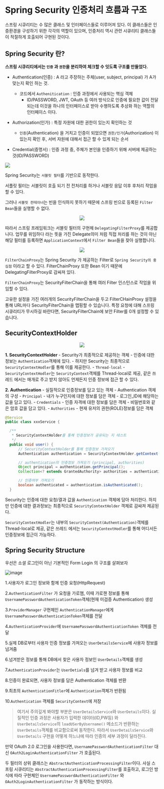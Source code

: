
# Spring Security 인증처리 흐름과 구조

스프링 시큐리티는 수 많은 클래스 및 인터페이스들로 이루어져 있다. 이 클래스들은 인증환경을 구성하기 위한 각각의 역할이 있으며, 인증처리 역시 관련 시큐리티 클래스들이 적절하게 호출되어 구현된 것이다.

## Spring Security 란?

  __스프링 시큐리티에서는 `인증` 과 `권한`을 분리하여 체크할 수 잇도록 구조를 만들었다.__
    
   - Authentication(인증) : A 라고 주장하는 주체(user, subject, principal) 가 A가 맞는지 확인 하는 것.
      - 코드에서 `Authenitication` : 인증 과정에서 사용되는 핵심 객체
         - ID/PASSWORD, JWT, OAuth 등 여러 방식으로 인증에 필요한 값이 전달되는데 이것을 하나의 인터페이스로 받아 수행하도록 추상화 하는 역할의 인터페이스 이다.
   - Authorization(인가) : 특정 자원에 대한 권한이 있는지 확인하는 것
      - `인증`(Authentication) 을 거치고 인증이 되었으면 `권한/인가`(Authorization) 이 있는지 확인 후, 서버 자원에 대해서 접근 할 수 있게 되는 순서
   
   - Credential(증명서) : 인증 과정 중, 주체가 본인을 인증하기 위해 서버에 제공하는 것(ID/PASSWORD)


  
  <img src = https://media.vlpt.us/images/qotndus43/post/8d342792-848f-4078-9c74-b3acd32e8c91/image.png>
  </p>
  
  Spring Security는 `서블릿 필터`를 기반으로 동작한다.
  
  서플릿 필터는 서블릿이 호출 되기 전 전처리를 하거나 서블릿 응답 이후 후처리 작업을 할 수 있다.
  
  그러나 `서블릿 컨테이너`는 빈을 인식하지 못하기 때문에 스프링 빈으로 등록된 `Filter Bean`들을 실행할 수 없다.
  
  <p align = center>
  <img src= https://media.vlpt.us/images/qotndus43/post/df134816-a636-4a1a-b37f-41d4fd69b01e/image.png>
  </p>
  
  따라서 스프링 프레임워크는 서블릿 필터의 구현체 `DelegatingFilterProxy`를 제공합니다. 업무를 위임하다 라는 뜻을 가진 Delegate의미 처럼 직접 처리를 하는 것이 아닌 해당 필터를 등록하면 `ApplicationContext`에서 `Filter Bean`들을 찾아 실행합니다.
  
  <p align = center>
  <img src = https://media.vlpt.us/images/qotndus43/post/75720d89-0234-4bc8-8057-8c3710e3a16f/image.png>
  </p>
  
  `FilterChainProxy`는 Spring Security 가 제공하는 Filter로 `Spring Security의 중심점` 이라고 할 수 있다. FilterChainProxy 또한 Bean 이기 때문에 DelegatingFilterProxy로 감싸져 있다.
  
  `FilterChainProxy`는 SecurityFilterChain을 통해 여러 Filter 인스턴스로 작업을 위임할 수 있다.
  
  고유한 설정을 가진 여러개의 SecurityFilterChain을 두고 FilterCHainProxy 설정을 통해 URL마다 SecurityFilterChain을 맵핑할 수 있습니다. 특정 요청에 대해 스프링 시큐리티가 무시하길 바란다면, SecurityFilterChain에 보안 Filter를 0개 설정할 수 있습니다.
  
  
  ## SecurityContextHolder
  
  <p align = center>
  <img src = https://media.vlpt.us/images/franc/post/94ae1f24-267e-4ba9-b461-10ed9514bf27/sec2-2.png>
  </p>
  
  __1. SecurityContextHolder__
      - Security가 최종적으로 제공하는 객체
         - 인증에 대한 정보는 `Authentication`객체에 있다.
         - 하지만 Security는 최종적으로 `SecurityContextHodler`를 통해 이를 제공한다.
      - `Thread-local`
          - `SecurityContextHodler`는 `SecurityContext`객체를 Thread-local로 제공, 같은 쓰레드 에서는 매개로 주고 받지 않아도 언제든지 인증 정보에 접근 할 수 있다.
           
  
  
  __2. Authentication__
      - 실질적으로 인증정보를 담고 있는 객체
      - Authentication 객체의 구성
          - `Principal`
              - 내가 누구인지에 대한 정보를 담은 객체
              - 로그인_ID에 해당하는 값을 담고 있다.
          - `Credentials`
              - 인증 자격에 대한 정보를 담은 객체
              - 비밀번호와 같은 암호 값을 담고 있다.
          - `Authorities`
              - 현재 유저의 권한(ROLE)정보를 담은 객체
              
              
  ~~~java
  @Service
public class xxxService {

    /**
     * SecurityContextHolder를 통해 인증정보가 공유되는 지 테스트
     */
    public void user() {
    	// SecurityContextHolder를 통해 인증정보 가져오기
        Authentication authentication = SecurityContextHolder.getContext().getAuthentication();

        // authentication의 인증정보 가져오기 (principal, authorities)
        Object principal = authentication.getPrincipal();
        Collection<? extends GrantedAuthority> authorities = authentication.getAuthorities();

        // 인증여부 가져오기
        boolean authenticated = authentication.isAuthenticated();
    }
  
  ~~~
    
   Security는 인증에 대한 요청/결과 값을 `Authentication` 객체에 담아 처리한다. 하지만 인증에 대한 결과정보는 최종적으로 `SecurityContextHolder` 객체로 감싸져 제공된다.
   
   `SecurityContextHodler`는 내부의 `SecurityContext(Authentication)`객체를 Thread-local로 제공, 같은 쓰레드 에서는 `SecurityContextHodler`를 통해 어디서든 인증정보에 접근이 가능하다.
   
   
   ## Spring Security Structure
   
   우선은 소셜 로그인이 아닌 기본적인 Form Login 의 구조를 살펴보자
   
   
   ![image](https://media.vlpt.us/images/tmdgh0221/post/943d8964-04c2-4310-8b32-caaf0aac8b65/security-aritchtecture.PNG)
   
   
   1.사용자가 로그인 정보와 함께 인증 요청(HttpRequest)
   
   2.`AuthenticationFilter` 가 요청을 가로챔, 이때 가로챈 정보를 통해 `UsernamePasswordAuthenticationToken`객체(현재 미검증 Authentication) 생성
   
   3.`ProviderManager` 구현체인 `AuthenticationManager`에게 `UsernamePasswordAuthenticationToken`객체를 전달
   
   4.`AuthenticationProvider`에 `UsernamePasswordAuthenticationToken` 객체를 전달
   
   5.실제 DB로부터 사용자 인증 정보를 가져오는 `UserDetailsService`에 사용자 정보를 넘겨줌
   
   6.넘겨받은 정보를 통해 DB에서 찾은 사용자 정보인 `UserDetails`객체를 생성
   
   7.`AuthenticationProvider`는 `UserDetials`를 넘겨 받고 사용자 정보를 비교
   
   8.인증이 완료되면, 사용자 정보를 담은 Authentication 객체를 반환
   
   9.최초의 `AuthenticationFitler`에 `Authentication`객체가 반환됨
   
   10.`Authentication` 객체를 `SecurityContext`에 저장
   
   > 여기서 주의깊게 봐야할 부분은 `UserDetailsService`와 `UserDetails`이다. 실질적인 인증 과정은 사용자가 입력한 데이터(ID,PW등) 와 `UserDetailsService`의 `loadUSerByUsername()` 메소드가 반환하는 `UserDetails`객체를 비교함으로써 동작한다. 따라서 `UserDetailsService`와 `UserDetails` 구현을 어떻게 하느냐에 따라 인증의 세부 과정이 달라진다.
   
   만약 OAuth 2.0 로그인을 사용한다면, `UsernamePasswordAuthenticationFilter` 대신 `OAuth2LoginAuthenticationFilter` 가 호출된다. 
   
   두 필터의 상위 클래스는 `AbstractAuthenticationProcessingFilter`이다. 사실 스프링 시큐리티는 `AbstractAuthenticationProcessingFilter`를 호출하고, 로그인 방식에 따라 구현체인 `UsernamePasswordAuthenticationFilter` 와 `OAuth2LoginAuthenticationFilter` 가 동작하는 방식이다.

